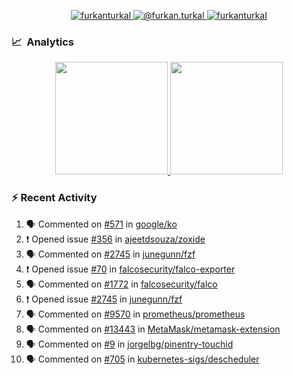 <p align="center">
  <a href="https://linkedin.com/in/furkanturkal" target="blank">
    <img src="https://img.shields.io/badge/linkedin-%230077B5.svg?&style=for-the-badge&logo=linkedin&logoColor=white" alt="furkanturkal" />
  </a>
  <a href="https://medium.com/@furkan.turkal" target="blank">
    <img src="https://img.shields.io/badge/medium-%2312100E.svg?&style=for-the-badge&logo=medium&logoColor=white" alt="@furkan.turkal" />
  </a>
  <a href="https://twitter.com/furkanturkaI" target="blank">
    <img src="https://img.shields.io/badge/Twitter-1DA1F2?style=for-the-badge&logo=twitter&logoColor=white" alt="furkanturkaI" />
  </a>
</p>

### 📈 &nbsp;Analytics

<p align="center">
  <a href="https://coderstats.net/github/#Dentrax">
    <img height="180em" src="https://github-readme-stats-eight-theta.vercel.app/api?username=Dentrax&show_icons=true&theme=algolia&include_all_commits=true&count_private=true&line_height=26"/>
    <img height="180em" src="https://github-readme-stats-eight-theta.vercel.app/api/top-langs/?username=Dentrax&layout=compact&langs_count=8&theme=algolia&line_height=26"/>
  </a>
</p>

### :zap: Recent Activity

<!--START_SECTION:activity-->
1. 🗣 Commented on [#571](https://github.com/google/ko/issues/571) in [google/ko](https://github.com/google/ko)
2. ❗️ Opened issue [#356](https://github.com/ajeetdsouza/zoxide/issues/356) in [ajeetdsouza/zoxide](https://github.com/ajeetdsouza/zoxide)
3. 🗣 Commented on [#2745](https://github.com/junegunn/fzf/issues/2745) in [junegunn/fzf](https://github.com/junegunn/fzf)
4. ❗️ Opened issue [#70](https://github.com/falcosecurity/falco-exporter/issues/70) in [falcosecurity/falco-exporter](https://github.com/falcosecurity/falco-exporter)
5. 🗣 Commented on [#1772](https://github.com/falcosecurity/falco/issues/1772) in [falcosecurity/falco](https://github.com/falcosecurity/falco)
6. ❗️ Opened issue [#2745](https://github.com/junegunn/fzf/issues/2745) in [junegunn/fzf](https://github.com/junegunn/fzf)
7. 🗣 Commented on [#9570](https://github.com/prometheus/prometheus/issues/9570) in [prometheus/prometheus](https://github.com/prometheus/prometheus)
8. 🗣 Commented on [#13443](https://github.com/MetaMask/metamask-extension/issues/13443) in [MetaMask/metamask-extension](https://github.com/MetaMask/metamask-extension)
9. 🗣 Commented on [#9](https://github.com/jorgelbg/pinentry-touchid/issues/9) in [jorgelbg/pinentry-touchid](https://github.com/jorgelbg/pinentry-touchid)
10. 🗣 Commented on [#705](https://github.com/kubernetes-sigs/descheduler/issues/705) in [kubernetes-sigs/descheduler](https://github.com/kubernetes-sigs/descheduler)
<!--END_SECTION:activity-->
